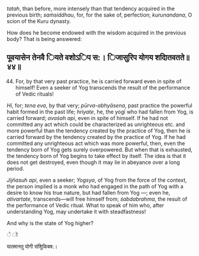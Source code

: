 *tatah*, than before, more intensely than that tendency acquired in the previous birth; *saṁsiddhau*, for, for the sake of, perfection; *kurunandana*, O scion of the Kuru dynasty.

How does he become endowed with the wisdom acquired in the previous body? That is being answered:

## पूवयासेन तेनवै ियते वशोऽिप स:। िजासुरिप योगय शदाितवतते॥४४॥

44. For, by that very past practice, he is carried forward even in spite of himself! Even a seeker of Yog transcends the result of the performance of Vedic rituals!

*Hi*, for; *tena eva*, by that very; *pūrva-abhyāsena*, past practice the powerful habit formed in the past life; *hriyate*, he, the yogī who had fallen from Yog, is carried forward; *avaśah api*, even in spite of himself. If he had not committed any act which could be characterized as unrighteous etc. and more powerful than the tendency created by the practice of Yog, then he is carried forward by the tendency created by the practice of Yog. If he had committed any unrighteous act which was more powerful, then, even the tendency born of Yog gets surely overpowered. But when that is exhausted, the tendency born of Yog begins to take effect by itself. The idea is that it does not get destroyed, even though it may lie in abeyance over a long period.

*Jijñasuh api*, even a seeker; *Yogsya*, of Yog from the force of the context, the person implied is a monk who had engaged in the path of Yog with a desire to know his true nature, but had fallen from Yog —; even he, *ativartate*, transcends—will free himself from; *śabdabrahma*, the result of the performance of Vedic ritual. What to speak of him who, after understanding Yog, may undertake it with steadfastness!

And why is the state of Yog higher?

े ो

यातमानतु योगी संशुिकिबष:।